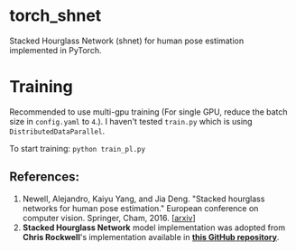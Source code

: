 # torch_shnet

Stacked Hourglass Network (shnet) for human pose estimation implemented in PyTorch.

# Training

Recommended to use multi-gpu training (For single GPU, reduce the batch size in ``config.yaml`` to ``4``.).
I haven't tested ``train.py`` which is using ``DistributedDataParallel``.

To start training:
``python train_pl.py``

## References:
1. Newell, Alejandro, Kaiyu Yang, and Jia Deng. "Stacked hourglass networks for human pose estimation." European conference on computer vision. Springer, Cham, 2016. [[arxiv](https://arxiv.org/abs/1603.06937)]
2. **Stacked Hourglass Network** model implementation was adopted from **Chris Rockwell**'s implementation available in **[this GitHub repository](https://github.com/princeton-vl/pytorch_stacked_hourglass)**.

